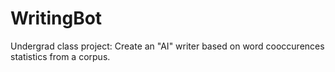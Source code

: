 # WritingBot

Undergrad class project: Create an "AI" writer based on word cooccurences statistics from a corpus.

